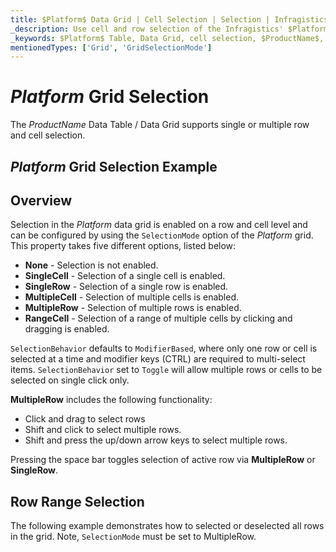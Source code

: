 ```yaml
---
title: $Platform$ Data Grid | Cell Selection | Selection | Infragistics
_description: Use cell and row selection of the Infragistics' $Platform$ data grid to highlight areas of the table. Learn how to configure single or multiple row selection for the $ProductName$ table.
_keywords: $Platform$ Table, Data Grid, cell selection, $ProductName$, Infragistics
mentionedTypes: ['Grid', 'GridSelectionMode']
---
```


# $Platform$ Grid Selection

The $ProductName$ Data Table / Data Grid supports single or multiple row and cell selection.

## $Platform$ Grid Selection Example


<code-view style="height: 600px"
           data-demos-base-url="{environment:dvDemosBaseUrl}"
           iframe-src="{environment:dvDemosBaseUrl}/grids/data-grid-cell-selection"
           alt="$Platform$ Grid Selection Example"
           github-src="grids/data-grid/cell-selection">
</code-view>

<div class="divider--half"></div>

## Overview

Selection in the $Platform$ data grid is enabled on a row and cell level and can be configured by using the `SelectionMode` option of the $Platform$ grid. This property takes five different options, listed below:

- **None** - Selection is not enabled.
- **SingleCell** - Selection of a single cell is enabled.
- **SingleRow** - Selection of a single row is enabled.
- **MultipleCell** - Selection of multiple cells is enabled.
- **MultipleRow** - Selection of multiple rows is enabled.
- **RangeCell** - Selection of a range of multiple cells by clicking and dragging is enabled.

`SelectionBehavior` defaults to `ModifierBased`, where only one row or cell is selected at a time and modifier keys (CTRL) are required to multi-select items. `SelectionBehavior` set to `Toggle` will allow multiple rows or cells to be selected on single click only.

**MultipleRow** includes the following functionality:
- Click and drag to select rows
- Shift and click to select multiple rows.
- Shift and press the up/down arrow keys to select multiple rows.

Pressing the space bar toggles selection of active row via **MultipleRow** or **SingleRow**.

## Row Range Selection

The following example demonstrates how to selected or deselected all rows in the grid. Note, `SelectionMode` must be set to MultipleRow.

<code-view style="height: 600px"
           data-demos-base-url="{environment:dvDemosBaseUrl}"
           iframe-src="{environment:dvDemosBaseUrl}/grids/data-grid-row-selection"
           alt="$Platform$ Grid Selection Example"
           github-src="grids/data-grid/row-selection" >
</code-view>

<div class="divider--half"></div>
